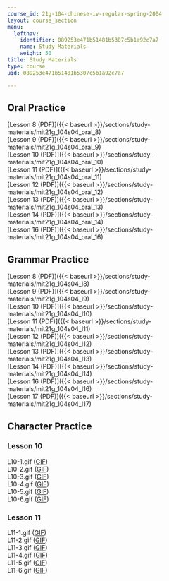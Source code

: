 ```yaml
---
course_id: 21g-104-chinese-iv-regular-spring-2004
layout: course_section
menu:
  leftnav:
    identifier: 089253e471b51481b5307c5b1a92c7a7
    name: Study Materials
    weight: 50
title: Study Materials
type: course
uid: 089253e471b51481b5307c5b1a92c7a7

---
```


Oral Practice
-------------

[Lesson 8 (PDF)]({{< baseurl >}}/sections/study-materials/mit21g_104s04_oral_8)  
[Lesson 9 (PDF)]({{< baseurl >}}/sections/study-materials/mit21g_104s04_oral_9)  
[Lesson 10 (PDF)]({{< baseurl >}}/sections/study-materials/mit21g_104s04_oral_10)  
[Lesson 11 (PDF)]({{< baseurl >}}/sections/study-materials/mit21g_104s04_oral_11)  
[Lesson 12 (PDF)]({{< baseurl >}}/sections/study-materials/mit21g_104s04_oral_12)  
[Lesson 13 (PDF)]({{< baseurl >}}/sections/study-materials/mit21g_104s04_oral_13)  
[Lesson 14 (PDF)]({{< baseurl >}}/sections/study-materials/mit21g_104s04_oral_14)  
[Lesson 16 (PDF)]({{< baseurl >}}/sections/study-materials/mit21g_104s04_oral_16)

Grammar Practice
----------------

[Lesson 8 (PDF)]({{< baseurl >}}/sections/study-materials/mit21g_104s04_l8)  
[Lesson 9 (PDF)]({{< baseurl >}}/sections/study-materials/mit21g_104s04_l9)  
[Lesson 10 (PDF)]({{< baseurl >}}/sections/study-materials/mit21g_104s04_l10)  
[Lesson 11 (PDF)]({{< baseurl >}}/sections/study-materials/mit21g_104s04_l11)  
[Lesson 12 (PDF)]({{< baseurl >}}/sections/study-materials/mit21g_104s04_l12)  
[Lesson 13 (PDF)]({{< baseurl >}}/sections/study-materials/mit21g_104s04_l13)  
[Lesson 14 (PDF)]({{< baseurl >}}/sections/study-materials/mit21g_104s04_l14)  
[Lesson 16 (PDF)]({{< baseurl >}}/sections/study-materials/mit21g_104s04_l16)  
[Lesson 17 (PDF)]({{< baseurl >}}/sections/study-materials/mit21g_104s04_l17)

Character Practice
------------------

### Lesson 10

L10-1.gif ([GIF](/coursemedia/21g-104-chinese-iv-regular-spring-2004/d9dce853e35af58be2dcf5660c9dd179_l101.gif))  
L10-2.gif ([GIF](/coursemedia/21g-104-chinese-iv-regular-spring-2004/ec4a5f89d1bf7d84a50e4d0307c3e75f_l102.gif))  
L10-3.gif ([GIF](/coursemedia/21g-104-chinese-iv-regular-spring-2004/3a4c331a95def0978c4f2508107e9073_l103.gif))  
L10-4.gif ([GIF](/coursemedia/21g-104-chinese-iv-regular-spring-2004/103a3456c648e363546032e1b7eb31f1_l104.gif))  
L10-5.gif ([GIF](/coursemedia/21g-104-chinese-iv-regular-spring-2004/50d579327ae69719b532eb68087af042_l105.gif))  
L10-6.gif ([GIF](/coursemedia/21g-104-chinese-iv-regular-spring-2004/cc8972757719ca15354602e5ef865912_l106.gif))

### Lesson 11

L11-1.gif ([GIF](/coursemedia/21g-104-chinese-iv-regular-spring-2004/1cd2fe97657f0f456dc041761a08ef0e_l111.gif))  
L11-2.gif ([GIF](/coursemedia/21g-104-chinese-iv-regular-spring-2004/9ddda8b182f8b6370cce54664857b6fa_l112.gif))  
L11-3.gif ([GIF](/coursemedia/21g-104-chinese-iv-regular-spring-2004/0839c2f64ddd98753330ad2e86345692_l113.gif))  
L11-4.gif ([GIF](/coursemedia/21g-104-chinese-iv-regular-spring-2004/3a96603829c5617640b153724548b648_l114.gif))  
L11-5.gif ([GIF](/coursemedia/21g-104-chinese-iv-regular-spring-2004/316333996226681c80807be0ead0e0f3_l115.gif))  
L11-6.gif ([GIF](/coursemedia/21g-104-chinese-iv-regular-spring-2004/bc8c0691deb4889878c646273ed18c7d_l116.gif))